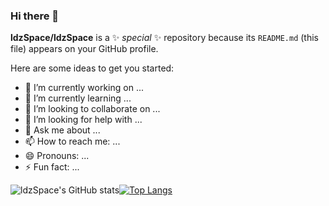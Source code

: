 ### Hi there 👋


**ldzSpace/ldzSpace** is a ✨ _special_ ✨ repository because its `README.md` (this file) appears on your GitHub profile.

Here are some ideas to get you started:

- 🔭 I’m currently working on ...
- 🌱 I’m currently learning ...
- 👯 I’m looking to collaborate on ...
- 🤔 I’m looking for help with ...
- 💬 Ask me about ...
- 📫 How to reach me: ...
- 😄 Pronouns: ...
- ⚡ Fun fact: ...

![ldzSpace's GitHub stats](https://github-readme-stats.vercel.app/api?username=ldzSpace&show_icons=true)[![Top Langs](https://github-readme-stats.vercel.app/api/top-langs/?username=ldzSpace&layout=compact)](https://github.com/ldzSpace/github-readme-stats)


